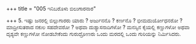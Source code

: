 +++
title = "005 ಇನಿಬರೊಳು ಬಿಲುಗಾರನಾರ"

+++
5. ಇಷ್ಟು ಜನರಲ್ಲಿ ಬಿಲ್ಲುಗಾರರು ಯಾರು ? ಅರ್ಜುನನೊ ? ಕರ್ಣನೊ ? ಭೀಮದುರ್ಯೋಧನರೋ ? ಮಾದ್ರೀಸುತರಾದ ನಕುಲ ಸಹದೇವರೋ ? ಅಥವಾ ದುಶ್ಯಾಸನಾದಿಗಳೋ ? ಮನಸ್ಸಿನ ಕೈಯಲ್ಲಿ ಕಣ್ಣುಗಳೋ ಅಥವಾ ದೃಶ್ಯವೇ ಕಣ್ಣುಗಳೋ ನೋಡಬೇಕೆಂದು ಗುರುದ್ರೋಣರು ಒಂದು ಮರದಲ್ಲಿ ಒಂದು ಗುರಿಯನ್ನು ನಿರ್ಮಿಸಿದರು.